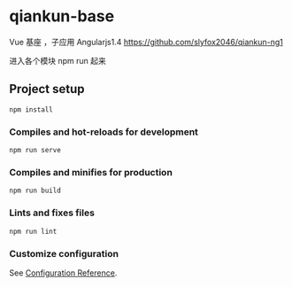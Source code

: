 # qiankun-base
Vue 基座 ，子应用 Angularjs1.4
https://github.com/slyfox2046/qiankun-ng1

进入各个模块  npm run 起来

## Project setup
```
npm install
```

### Compiles and hot-reloads for development
```
npm run serve
```

### Compiles and minifies for production
```
npm run build
```

### Lints and fixes files
```
npm run lint
```

### Customize configuration
See [Configuration Reference](https://cli.vuejs.org/config/).

